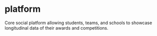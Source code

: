 # platform
Core social platform allowing students, teams, and schools to showcase longitudinal data of their awards and competitions.
